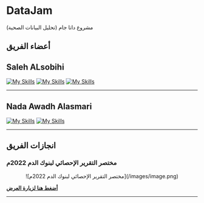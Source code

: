 # DataJam
مشروع  داتا جام (تحليل البيانات الصحية) 
 
##  أعضاء الفريق




## Saleh ALsobihi 
[![My Skills](https://skillicons.dev/icons?i=linkedin)](https://www.linkedin.com/in/alsobihi/)  [![My Skills](https://skillicons.dev/icons?i=github)](https://github.com/alsobihi)
[![My Skills](https://skillicons.dev/icons?i=twitter)](https://twitter.com/AiAlsobihi)


___

## Nada Awadh Alasmari 
[![My Skills](https://skillicons.dev/icons?i=linkedin)](https://www.linkedin.com/in/nada-aljabal-ecba%E2%84%A2-1293991b9?utm_source=share&utm_campaign=share_via&utm_content=profile&utm_medium=ios_app)  [![My Skills](https://skillicons.dev/icons?i=twitter)](https://twitter.com/nada_info2 )


___





## انجازات الفريق


### مختصر التقرير الإحصائي لبنوك الدم 2022م

<p align="center">
![مختصر التقرير الإحصائي لبنوك الدم 2022م](/images/image.png)
</p>

[**أضغط هنا لزيارة العرض**](https://public.tableau.com/views/2022_17014839386520/Dashboard1?:language=en-US&:display_count=n&:origin=viz_share_link)




___

